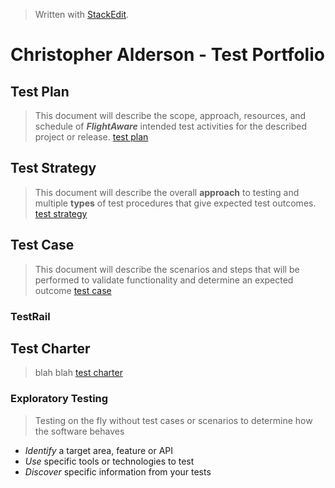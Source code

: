 
> Written with [StackEdit](https://stackedit.io/).

# Christopher Alderson - Test Portfolio
## Test Plan
> This document will describe the scope, approach, resources, and schedule of _**FlightAware**_ intended test activities for the described project or release.
> [test plan](https://github.com/chaswiso/portfolio/blob/main/Test%20Plan.md)

## Test Strategy
> This document will describe the overall **approach** to testing and multiple **types** of test procedures that give expected test outcomes.
> [test strategy](https://github.com/chaswiso/portfolio/blob/main/Test%20Strategy.md)

## Test Case
> This document will describe the scenarios and steps that will be performed to validate functionality and determine an expected outcome
> [test case](https://github.com/chaswiso/portfolio/blob/main/Test%20Case.md)
### TestRail

## Test Charter
> blah blah
> [test charter](https://github.com/chaswiso/portfolio/blob/main/Test%20Charter.md)
### Exploratory Testing
> Testing on the fly without test cases or scenarios to determine how the software behaves
- *Identify* a target area, feature or API
- *Use* specific tools or technologies to test
- *Discover* specific information from your tests


<!--stackedit_data:
eyJoaXN0b3J5IjpbMjA2MTIwODI3NiwtMjMwNTM4NDczLC02OD
ExNzM3MjEsLTEwNDkwMTQwNTYsLTk2Njc3MDQ4MywtMTc3MTcx
OTE3MywtMTA0OTAxNDA1NiwxNjI3ODA3NjM3LC0xODQ3MjU5MD
Q4LDQyMjAxNzkwNCwtMTcyNjIyMzA0MSwxMzEyNjY3Mzg3LC0y
Nzg2NTQ3NThdfQ==
-->